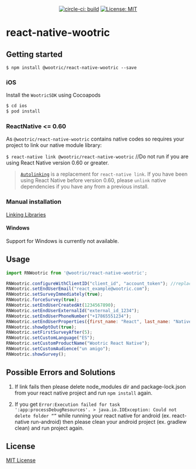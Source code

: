 <p align="center">
  <a href="https://circleci.com/gh/Wootric/react-native-wootric"><img src="https://circleci.com/gh/Wootric/react-native-wootric.svg?style=svg" alt="circle-ci: build"></a>
  <a href="https://choosealicense.com/licenses/mit/"><img src="https://img.shields.io/badge/License-MIT-blue.svg" alt="License: MIT"></a>
</p>

# react-native-wootric

## Getting started

`$ npm install @wootric/react-native-wootric --save`

### iOS

Install the `WootricSDK` using Cocoapods

```bash
$ cd ios
$ pod install
```

### ReactNative <= 0.60

As `@wootric/react-native-wootric` contains native codes so requires your project to link our native module library:

`$ react-native link @wootric/react-native-wootric` //Do not run if you are using React Native version 0.60 or greater.

> [`Autolinking`](https://github.com/react-native-community/cli/blob/master/docs/autolinking.md) is a replacement for `react-native link`. If you have been using React Native before version 0.60, please `unlink` native dependencies if you have any from a previous install.

### Manual installation
[Linking Libraries](https://facebook.github.io/react-native/docs/linking-libraries-ios)

#### Windows
Support for Windows is currently not available.

## Usage
```javascript
import RNWootric from '@wootric/react-native-wootric';

RNWootric.configureWithClientID("client_id", "account_token"); //replace `client_id` and `account_token` with yours from Wootric dashboard account settings.
RNWootric.setEndUserEmail("react_example@wootric.com");
RNWootric.setSurveyImmediately(true);
RNWootric.forceSurvey(true);
RNWootric.setEndUserCreatedAt(1234567890);
RNWootric.setEndUserExternalId("external_id_1234");
RNWootric.setEndUserPhoneNumber("+17865551234");
RNWootric.setEndUserProperties({first_name: "React", last_name: "Native"});
RNWootric.showOptOut(true);
RNWootric.setFirstSurveyAfter(5);
RNWootric.setCustomLanguage("ES");
RNWootric.setCustomProductName("Wootric React Native");
RNWootric.setCustomAudience("un amigo");
RNWootric.showSurvey();
```

## Possible Errors and Solutions
1. If link fails then please delete node_modules dir and package-lock.json from your react native project and run `npm install` again.

2. If you get `Error:Execution failed for task ':app:processDebugResources'. > java.io.IOException: Could not delete folder “”` while running your react native for android (ex. react-native run-android) then please clean your android project (ex. gradlew clean) and run project again.

## License
[MIT License](https://choosealicense.com/licenses/mit/)

